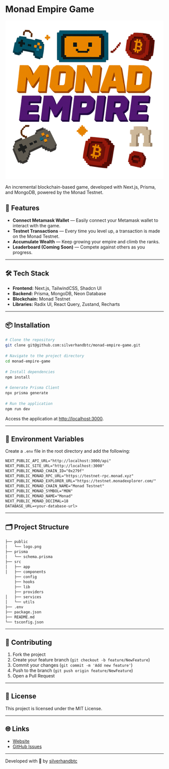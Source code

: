 # Monad Empire Game

![Monad Empire Logo](./public/logo.png)

An incremental blockchain-based game, developed with Next.js, Prisma, and MongoDB, powered by the Monad Testnet.

## 🚀 Features

* **Connect Metamask Wallet** — Easily connect your Metamask wallet to interact with the game.
* **Testnet Transactions** — Every time you level up, a transaction is made on the Monad Testnet.
* **Accumulate Wealth** — Keep growing your empire and climb the ranks.
* **Leaderboard (Coming Soon)** — Compete against others as you progress.

---

## 🛠️ Tech Stack

* **Frontend:** Next.js, TailwindCSS, Shadcn UI
* **Backend:** Prisma, MongoDB, Neon Database
* **Blockchain:** Monad Testnet
* **Libraries:** Radix UI, React Query, Zustand, Recharts

---

## 📦 Installation

```bash
# Clone the repository
git clone git@github.com:silverhandbtc/monad-empire-game.git

# Navigate to the project directory
cd monad-empire-game

# Install dependencies
npm install

# Generate Prisma Client
npx prisma generate

# Run the application
npm run dev
```

Access the application at [http://localhost:3000](http://localhost:3000).

---

## 🔑 Environment Variables

Create a `.env` file in the root directory and add the following:

```env
NEXT_PUBLIC_API_URL="http://localhost:3000/api"
NEXT_PUBLIC_SITE_URL="http://localhost:3000"
NEXT_PUBLIC_MONAD_CHAIN_ID="0x279f"
NEXT_PUBLIC_MONAD_RPC_URL="https://testnet-rpc.monad.xyz"
NEXT_PUBLIC_MONAD_EXPLORER_URL="https://testnet.monadexplorer.com/"
NEXT_PUBLIC_MONAD_CHAIN_NAME="Monad Testnet"
NEXT_PUBLIC_MONAD_SYMBOL="MON"
NEXT_PUBLIC_MONAD_NAME="Monad"
NEXT_PUBLIC_MONAD_DECIMAL=18
DATABASE_URL=<your-database-url>
```

---

## 🗂️ Project Structure

```plaintext
├── public
│   └── logo.png
├── prisma
│   └── schema.prisma
├── src
│   ├── app
│   ├── components
    ├── config
    ├── hooks
    ├── lib
    ├── providers
│   ├── services
│   └── utils
├── .env
├── package.json
├── README.md
└── tsconfig.json
```

---

## 🤝 Contributing

1. Fork the project
2. Create your feature branch (`git checkout -b feature/NewFeature`)
3. Commit your changes (`git commit -m 'Add new feature'`)
4. Push to the branch (`git push origin feature/NewFeature`)
5. Open a Pull Request

---

## 📝 License

This project is licensed under the MIT License.

---

## 🌐 Links

* [Website](http://www.monadempire.xyz)
* [GitHub Issues](https://github.com/silverhandbtc/monad-empire-game/issues)

---

Developed with 💙 by [silverhandbtc](https://github.com/silverhandbtc)
